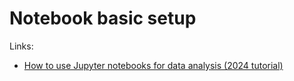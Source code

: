 # Notebook basic setup

Links:

- [How to use Jupyter notebooks for data analysis (2024 tutorial)](https://www.youtube.com/watch?v=bqw5-8f-cEI)

